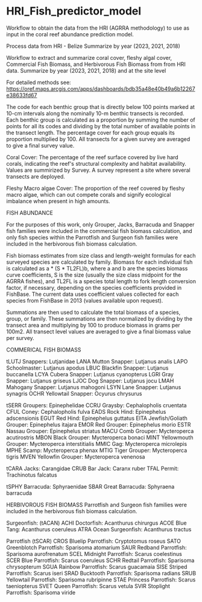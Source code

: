 # HRI_Fish_predictor_model
Workflow to obtain the data from the HRI (AGRRA methodology) to use as input in the coral reef abundance prediction model.

Process data from HRI - Belize
Summarize by year (2023, 2021, 2018)

Workflow to extract and summarize coral cover, fleshy algal cover, Commercial Fish Biomass, and Herbivorous Fish Biomass from from HRI data.
Summarize by year (2023, 2021, 2018) and at the site level

For detailed methods see: https://oref.maps.arcgis.com/apps/dashboards/bdb35a48e40b49a6b12267e38633fd67

The code for each benthic group that is directly below 100 points marked at 10-cm intervals along the nominally 10-m benthic transects is recorded. Each benthic group is calculated as a proportion by summing the number of points for all its codes and dividing by the total number of available points in the transect length. The percentage cover for each group equals its proportion multiplied by 100. All transects for a given survey are averaged to give a final survey value. 

Coral Cover: The percentage of the reef surface covered by live hard corals, indicating the reef's structural complexity and habitat availability. Values are summirized by Survey. A survey represent a site where several transects are deployed.

Fleshy Macro algae Cover: The proportion of the reef covered by fleshy macro algae, which can out compete corals and signify ecological imbalance when present in high amounts.

FISH ABUNDANCE

For the purposes of this work, only Grouper, Jacks, Barracuda and Snapper fish families were included in the commercial fish biomass calculation, and only fish species within the Parrotfish and Surgeon fish families were included in the herbivorous fish biomass calculation.

Fish biomass estimates from size class and length-weight formulas for each surveyed species are calculated by family. Biomass for each individual fish is calculated as a * (S * TL2FL)b, where a and b are the species biomass curve coefficients, S is the size (usually the size class midpoint for the AGRRA fishes), and TL2FL is a species total length to fork length conversion factor, if necessary, depending on the species coefficients provided in FishBase. The current data uses coefficient values collected for each species from FishBase in 2013 (values available upon request).

Summations are then used to calculate the total biomass of a species, group, or family. These summations are then normalized by dividing by the transect area and multiplying by 100 to produce biomass in grams per 100m2. All transect level values are averaged to give a final biomass value per survey. 

COMMERICAL FISH BIOMASS

tLUTJ	Snappers: Lutjanidae
  LANA	Mutton Snapper: Lutjanus analis
	LAPO	Schoolmaster: Lutjanus apodus
	LBUC	Blackfin Snapper: Lutjanus buccanella
	LCYA	Cubera Snapper: Lutjanus cyanopterus
	LGRI	Gray Snapper: Lutjanus griseus
	LJOC	Dog Snapper: Lutjanus jocu
	LMAH	Mahogany Snapper: Lutjanus mahogoni
	LSYN	Lane Snapper: Lutjanus synagris
	OCHR	Yellowtail Snapper: Ocyurus chrysurus

tSERR	Groupers: Epinephelidae
  CCRU	Graysby: Cephalopholis cruentata
	CFUL	Coney: Cephalopholis fulva
	EADS	Rock Hind: Epinephelus adscensionis
	EGUT	Red Hind: Epinephelus guttatus 
	EITA	Jewfish/Goliath Grouper: Epinephelus itajara
	EMOR	Red Grouper: Epinephelus morio
	ESTR	Nassau Grouper: Epinephelus striatus
	MACU	Comb Grouper: Mycteroperca acutirostris
	MBON	Black Grouper: Mycteroperca bonaci
	MINT	Yellowmouth Grouper: Mycteroperca interstitialis
	MMIC	Gag: Mycteroperca microlepis
	MPHE	Scamp: Mycteroperca phenax
	MTIG	Tiger Grouper: Mycteroperca tigris
	MVEN	Yellowfin Grouper: Mycteroperca venenosa

tCARA Jacks: Carangidae
  CRUB	Bar Jack: Caranx ruber
	TFAL	Permit: Trachinotus falcatus

tSPHY Barracuda: Sphyraenidae
  SBAR	Great Barracuda: Sphyraena barracuda
  
HERBIVOROUS FISH BIOMASS
Parrotfish and Surgeon fish families were included in the herbivorous fish biomass calculation.

Surgeonfish: (tACAN)
  ACHI	Doctorfish: Acanthurus chirurgus
  ACOE	Blue Tang: Acanthurus coeruleus
  ATRA	Ocean Surgeonfish: Acanthurus tractus

Parrotfish (tSCAR)
  CROS	Bluelip Parrotfish: Cryptotomus roseus
	SATO	Greenblotch Parrotfish: Sparisoma atomarium
	SAUR	Redband Parrotfish: Sparisoma aurofrenatum
	SCEL	Midnight Parrotfish: Scarus coelestinus
	SCER	Blue Parrotfish: Scarus coeruleus
	SCHR	Redtail Parrotfish: Sparisoma chrysopterum
	SGUA	Rainbow Parrotfish: Scarus guacamaia
	SISE	Striped Parrotfish: Scarus iseri
	SRAD	Bucktooth Parrotfish: Sparisoma radians
	SRUB	Yellowtail Parrotfish: Sparisoma rubripinne
	STAE	Princess Parrotfish: Scarus taeniopterus
	SVET	Queen Parrotfish: Scarus vetula
	SVIR	Stoplight Parrotfish: Sparisoma viride